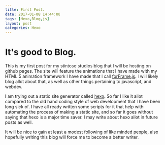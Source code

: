 ```yaml
---
title: First Post.
date: 2017-01-08 14:44:00
tags: [Hexo,Blog,js]
layout: post
categories: Hexo
---
```


# It's good to Blog.

This is my first post for my stintose studios blog that I will be hosting on github pages. The site will feature the animations that I have made with my HTML 5 animation framework I have made that I call [forFrame.js](https://github.com/stintosestudios/forFrame). I will likely blog allot about that, as well as other things pertaining to javascript, and webdev.

<!-- more -->

I am trying out a static site generator called [hexo](https://hexo.io/). So far I like it allot compared to the old hand coding style of web development that I have been long sick of. I have all ready written some scripts for it that help with automating the process of making a static site, and so far it goes without saying that hexo is a major time saver. I may write about hexo allot in future posts as well.

It will be nice to gain at least a modest following of like minded people, also hopefully writing this blog will force me to become a better writer.


